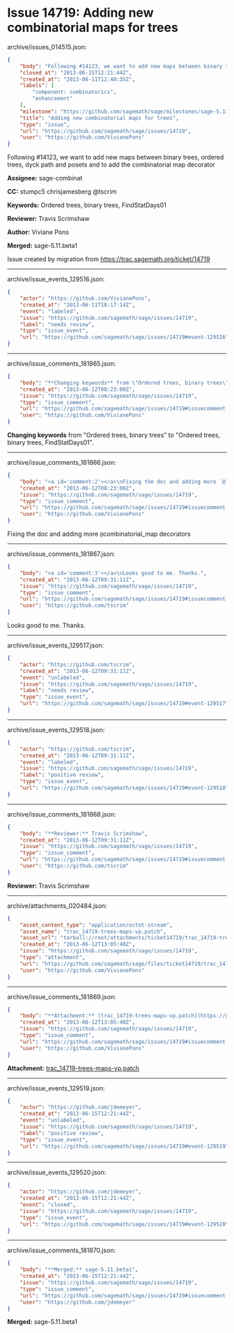 # Issue 14719: Adding new combinatorial maps for trees

archive/issues_014515.json:
```json
{
    "body": "Following #14123, we want to add new maps between binary trees, ordered trees, dyck path and posets and to add the combinatorial map decorator\n\n**Assignee:** sage-combinat\n\n**CC:**  stumpc5 chrisjamesberg @tscrim\n\n**Keywords:** Ordered trees, binary trees, FindStatDays01\n\n**Reviewer:** Travis Scrimshaw\n\n**Author:** Viviane Pons\n\n**Merged:** sage-5.11.beta1\n\nIssue created by migration from https://trac.sagemath.org/ticket/14719\n\n",
    "closed_at": "2013-06-15T12:21:44Z",
    "created_at": "2013-06-11T12:48:35Z",
    "labels": [
        "component: combinatorics",
        "enhancement"
    ],
    "milestone": "https://github.com/sagemath/sage/milestones/sage-5.11",
    "title": "Adding new combinatorial maps for trees",
    "type": "issue",
    "url": "https://github.com/sagemath/sage/issues/14719",
    "user": "https://github.com/VivianePons"
}
```
Following #14123, we want to add new maps between binary trees, ordered trees, dyck path and posets and to add the combinatorial map decorator

**Assignee:** sage-combinat

**CC:**  stumpc5 chrisjamesberg @tscrim

**Keywords:** Ordered trees, binary trees, FindStatDays01

**Reviewer:** Travis Scrimshaw

**Author:** Viviane Pons

**Merged:** sage-5.11.beta1

Issue created by migration from https://trac.sagemath.org/ticket/14719





---

archive/issue_events_129516.json:
```json
{
    "actor": "https://github.com/VivianePons",
    "created_at": "2013-06-11T18:17:14Z",
    "event": "labeled",
    "issue": "https://github.com/sagemath/sage/issues/14719",
    "label": "needs review",
    "type": "issue_event",
    "url": "https://github.com/sagemath/sage/issues/14719#event-129516"
}
```



---

archive/issue_comments_181865.json:
```json
{
    "body": "**Changing keywords** from \"Ordered trees, binary trees\" to \"Ordered trees, binary trees, FindStatDays01\".",
    "created_at": "2013-06-12T08:23:00Z",
    "issue": "https://github.com/sagemath/sage/issues/14719",
    "type": "issue_comment",
    "url": "https://github.com/sagemath/sage/issues/14719#issuecomment-181865",
    "user": "https://github.com/VivianePons"
}
```

**Changing keywords** from "Ordered trees, binary trees" to "Ordered trees, binary trees, FindStatDays01".



---

archive/issue_comments_181866.json:
```json
{
    "body": "<a id='comment:2'></a>\nFixing the doc and adding more `@`combinatorial_map decorators",
    "created_at": "2013-06-12T08:23:00Z",
    "issue": "https://github.com/sagemath/sage/issues/14719",
    "type": "issue_comment",
    "url": "https://github.com/sagemath/sage/issues/14719#issuecomment-181866",
    "user": "https://github.com/VivianePons"
}
```

<a id='comment:2'></a>
Fixing the doc and adding more `@`combinatorial_map decorators



---

archive/issue_comments_181867.json:
```json
{
    "body": "<a id='comment:3'></a>\nLooks good to me. Thanks.",
    "created_at": "2013-06-12T09:31:11Z",
    "issue": "https://github.com/sagemath/sage/issues/14719",
    "type": "issue_comment",
    "url": "https://github.com/sagemath/sage/issues/14719#issuecomment-181867",
    "user": "https://github.com/tscrim"
}
```

<a id='comment:3'></a>
Looks good to me. Thanks.



---

archive/issue_events_129517.json:
```json
{
    "actor": "https://github.com/tscrim",
    "created_at": "2013-06-12T09:31:11Z",
    "event": "unlabeled",
    "issue": "https://github.com/sagemath/sage/issues/14719",
    "label": "needs review",
    "type": "issue_event",
    "url": "https://github.com/sagemath/sage/issues/14719#event-129517"
}
```



---

archive/issue_events_129518.json:
```json
{
    "actor": "https://github.com/tscrim",
    "created_at": "2013-06-12T09:31:11Z",
    "event": "labeled",
    "issue": "https://github.com/sagemath/sage/issues/14719",
    "label": "positive review",
    "type": "issue_event",
    "url": "https://github.com/sagemath/sage/issues/14719#event-129518"
}
```



---

archive/issue_comments_181868.json:
```json
{
    "body": "**Reviewer:** Travis Scrimshaw",
    "created_at": "2013-06-12T09:31:11Z",
    "issue": "https://github.com/sagemath/sage/issues/14719",
    "type": "issue_comment",
    "url": "https://github.com/sagemath/sage/issues/14719#issuecomment-181868",
    "user": "https://github.com/tscrim"
}
```

**Reviewer:** Travis Scrimshaw



---

archive/attachments_020484.json:
```json
{
    "asset_content_type": "application/octet-stream",
    "asset_name": "trac_14719-trees-maps-vp.patch",
    "asset_url": "tarball://root/attachments/ticket14719/trac_14719-trees-maps-vp.patch",
    "created_at": "2013-06-12T13:05:40Z",
    "issue": "https://github.com/sagemath/sage/issues/14719",
    "type": "attachment",
    "url": "https://github.com/sagemath/sage/files/ticket14719/trac_14719-trees-maps-vp.patch",
    "user": "https://github.com/VivianePons"
}
```



---

archive/issue_comments_181869.json:
```json
{
    "body": "**Attachment:** [trac_14719-trees-maps-vp.patch](https://github.com/sagemath/sage/files/ticket14719/trac_14719-trees-maps-vp.patch)",
    "created_at": "2013-06-12T13:05:40Z",
    "issue": "https://github.com/sagemath/sage/issues/14719",
    "type": "issue_comment",
    "url": "https://github.com/sagemath/sage/issues/14719#issuecomment-181869",
    "user": "https://github.com/VivianePons"
}
```

**Attachment:** [trac_14719-trees-maps-vp.patch](https://github.com/sagemath/sage/files/ticket14719/trac_14719-trees-maps-vp.patch)



---

archive/issue_events_129519.json:
```json
{
    "actor": "https://github.com/jdemeyer",
    "created_at": "2013-06-15T12:21:44Z",
    "event": "unlabeled",
    "issue": "https://github.com/sagemath/sage/issues/14719",
    "label": "positive review",
    "type": "issue_event",
    "url": "https://github.com/sagemath/sage/issues/14719#event-129519"
}
```



---

archive/issue_events_129520.json:
```json
{
    "actor": "https://github.com/jdemeyer",
    "created_at": "2013-06-15T12:21:44Z",
    "event": "closed",
    "issue": "https://github.com/sagemath/sage/issues/14719",
    "type": "issue_event",
    "url": "https://github.com/sagemath/sage/issues/14719#event-129520"
}
```



---

archive/issue_comments_181870.json:
```json
{
    "body": "**Merged:** sage-5.11.beta1",
    "created_at": "2013-06-15T12:21:44Z",
    "issue": "https://github.com/sagemath/sage/issues/14719",
    "type": "issue_comment",
    "url": "https://github.com/sagemath/sage/issues/14719#issuecomment-181870",
    "user": "https://github.com/jdemeyer"
}
```

**Merged:** sage-5.11.beta1
